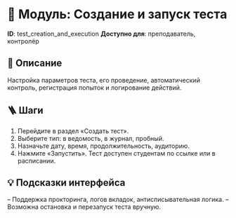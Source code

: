 # 📘 Модуль: Создание и запуск теста
**ID**: test_creation_and_execution
**Доступно для**: преподаватель, контролёр

## 📝 Описание
Настройка параметров теста, его проведение, автоматический контроль, регистрация попыток и логирование действий.

## 🪜 Шаги
1. Перейдите в раздел «Создать тест».
2. Выберите тип: в ведомость, в журнал, пробный.
3. Назначьте дату, время, продолжительность, аудиторию.
4. Нажмите «Запустить». Тест доступен студентам по ссылке или в расписании.

## 💡 Подсказки интерфейса
– Поддержка прокторинга, логов вкладок, антисписывательная логика.
– Возможна остановка и перезапуск теста вручную.
